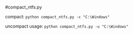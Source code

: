 #compact_ntfs.py

compact: `python compact_ntfs.py -c "C:\Windows"`

uncompact usage: `python compact_ntfs.py -u "C:\Windows"`

